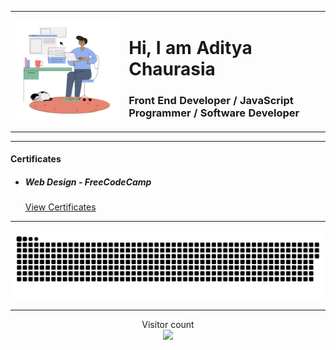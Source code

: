 <table>
  <tr>
    <td>
      <img src="logo.png" alt="img">
    </td>
    <td>
      <h1>Hi, I am Aditya Chaurasia</h1>
      <h3>Front End Developer / JavaScript Programmer / Software Developer</h3>
    </td>
  </tr>
<table>

<hr>
  
<h4>Certificates</h4>
<ul>
  <li>
    <h5>Web Design - FreeCodeCamp</h5>
    <a href="https://www.freecodecamp.org/certification/AdityaChaurasia/responsive-web-design">View Certificates</a>
  </li>
</ul>
  
  <hr>
  
<a href=#><img src="snake.svg"></a>
 
<hr>
 
<p align="center"> 
  Visitor count<br>
  <img src="https://profile-counter.glitch.me/Aditya-Chourasia/count.svg" />
</p>
